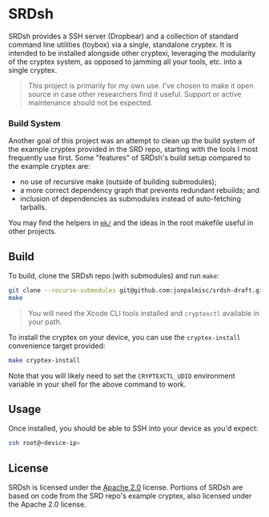 # SRDsh

SRDsh provides a SSH server (Dropbear) and a collection of standard command
line utilities (toybox) via a single, standalone cryptex. It is intended to be
installed alongside other cryptexi, leveraging the modularity of the cryptex
system, as opposed to jamming all your tools, etc. into a single cryptex.

> This project is primarily for my own use. I've chosen to make it open source
> in case other researchers find it useful. Support or active maintenance
> should not be expected.

### Build System

Another goal of this project was an attempt to clean up the build system of the
example cryptex provided in the SRD repo, starting with the tools I most
frequently use first. Some "features" of SRDsh's build setup compared to the
example cryptex are:

- no use of recursive make (outside of building submodules);
- a more correct dependency graph that prevents redundant rebuilds; and
- inclusion of dependencies as submodules instead of auto-fetching tarballs.

You may find the helpers in [`mk/`](mk/) and the ideas in the root makefile
useful in other projects.

## Build

To build, clone the SRDsh repo (with submodules) and run `make`:

```sh
git clone --recurse-submodules git@github.com:jonpalmisc/srdsh-draft.git
make
```
> You will need the Xcode CLI tools installed and `cryptexctl` available in
> your path.

To install the cryptex on your device, you can use the `cryptex-install`
convenience target provided:

```sh
make cryptex-install
```

Note that you will likely need to set the `CRYPTEXCTL_UDID` environment
variable in your shell for the above command to work.

## Usage

Once installed, you should be able to SSH into your device as you'd expect:

```sh
ssh root@<device-ip>
```

## License

SRDsh is licensed under the [Apache 2.0](LICENSE.txt) license. Portions of
SRDsh are based on code from the SRD repo's example cryptex, also licensed
under the Apache 2.0 license.
